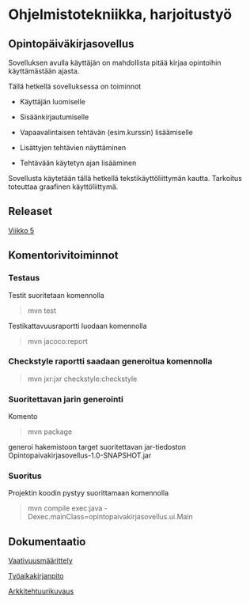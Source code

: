 # Ohjelmistotekniikka, harjoitustyö

## Opintopäiväkirjasovellus

Sovelluksen avulla käyttäjän on mahdollista pitää kirjaa opintoihin käyttämästään ajasta.

Tällä hetkellä sovelluksessa on toiminnot                                                                                                     

 - Käyttäjän luomiselle

 - Sisäänkirjautumiselle

 - Vapaavalintaisen tehtävän (esim.kurssin) lisäämiselle
 
 - Lisättyjen tehtävien näyttäminen

 - Tehtävään käytetyn ajan lisääminen


Sovellusta käytetään tällä hetkellä tekstikäyttöliittymän kautta. Tarkoitus toteuttaa graafinen käyttöliittymä.

## Releaset

[Viikko 5](https://github.com/matiasnisula/ot-harjoitustyo/releases/tag/viikko5)


## Komentorivitoiminnot

### Testaus

Testit suoritetaan komennolla

> mvn test

Testikattavuusraportti luodaan komennolla

> mvn jacoco:report

### Checkstyle raportti saadaan generoitua komennolla

> mvn jxr:jxr checkstyle:checkstyle

### Suoritettavan jarin generointi

Komento

> mvn package

generoi hakemistoon target suoritettavan jar-tiedoston Opintopaivakirjasovellus-1.0-SNAPSHOT.jar


### Suoritus

Projektin koodin pystyy suorittamaan komennolla

> mvn compile exec:java -Dexec.mainClass=opintopaivakirjasovellus.ui.Main



## Dokumentaatio

[Vaativuusmäärittely](https://github.com/matiasnisula/ot-harjoitustyo/blob/master/dokumentaatio/vaativuusmaarittely.md)

[Työaikakirjanpito](https://github.com/matiasnisula/ot-harjoitustyo/blob/master/dokumentaatio/tyoaikakirjanpito.md)

[Arkkitehtuurikuvaus](https://github.com/matiasnisula/ot-harjoitustyo/blob/master/dokumentaatio/arkkitehtuuri.md)
